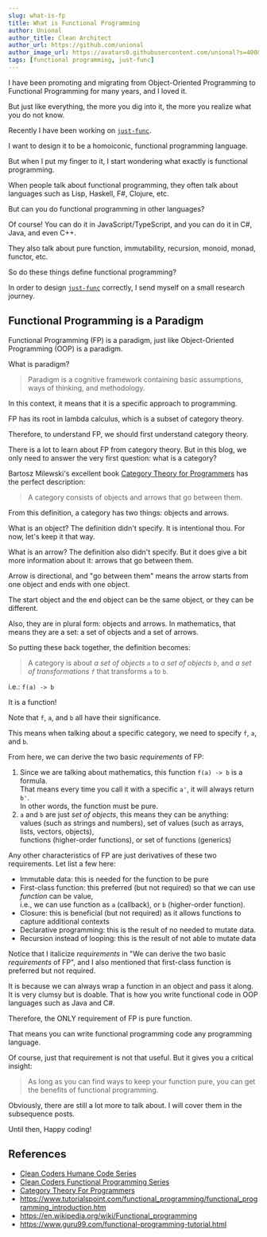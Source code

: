 ```yaml
---
slug: what-is-fp
title: What is Functional Programming
author: Unional
author_title: Clean Architect
author_url: https://github.com/unional
author_image_url: https://avatars0.githubusercontent.com/unional?s=400&v=4
tags: [functional programming, just-func]
---
```


I have been promoting and migrating from Object-Oriented Programming to Functional Programming for many years, and I loved it.

But just like everything,
the more you dig into it, the more you realize what you do not know.

Recently I have been working on [`just-func`](https://github.com/justland/just-func).

I want to design it to be a homoiconic, functional programming language.

But when I put my finger to it,
I start wondering what exactly is functional programming.

When people talk about functional programming,
they often talk about languages such as Lisp, Haskell, F#, Clojure, etc.

But can you do functional programming in other languages?

Of course! You can do it in JavaScript/TypeScript,
and you can do it in C#, Java, and even C++.

They also talk about pure function, immutability, recursion, monoid, monad, functor, etc.

So do these things define functional programming?

In order to design [`just-func`](https://github.com/justland/just-func) correctly,
I send myself on a small research journey.

## Functional Programming is a Paradigm

Functional Programming (FP) is a paradigm,
just like Object-Oriented Programming (OOP) is a paradigm.

What is paradigm?

> Paradigm is a cognitive framework containing basic assumptions, ways of thinking, and methodology.

In this context, it means that it is a specific approach to programming.

FP has its root in lambda calculus, which is a subset of category theory.

Therefore, to understand FP, we should first understand category theory.

There is a lot to learn about FP from category theory.
But in this blog, we only need to answer the very first question: what is a category?

Bartosz Milewski's excellent book [Category Theory for Programmers][category-theory-for-programmers] has the perfect description:

> A category consists of objects and arrows that go between them.

From this definition, a category has two things: objects and arrows.

What is an object? The definition didn't specify. It is intentional thou.
For now, let's keep it that way.

What is an arrow? The definition also didn't specify.
But it does give a bit more information about it: arrows that go between them.

Arrow is directional, and "go between them" means the arrow starts from one object and ends with one object.

The start object and the end object can be the same object, or they can be different.

Also, they are in plural form: objects and arrows.
In mathematics, that means they are a set: a set of objects and a set of arrows.

So putting these back together, the definition becomes:

> A category is about *a set of objects `a`* to *a set of objects `b`*,
> and *a set of transformations `f`* that transforms `a` to `b`.

i.e.: `f(a) -> b`

It is a function!

Note that `f`, `a`, and `b` all have their significance.

This means when talking about a specific category,
we need to specify `f`, `a`, and `b`.

From here, we can derive the two basic *requirements* of FP:

1. Since we are talking about mathematics, this function `f(a) -> b` is a formula.\
   That means every time you call it with a specific `a'`, it will always return `b'`.\
   In other words, the function must be pure.
2. `a` and `b` are just *set of objects*, this means they can be anything:\
   values (such as strings and numbers), set of values (such as arrays, lists, vectors, objects),\
   functions (higher-order functions), or set of functions (generics)

Any other characteristics of FP are just derivatives of these two requirements.
Let list a few here:

- Immutable data: this is needed for the function to be pure
- First-class function: this preferred (but not required) so that we can use *function* can be value,\
  i.e., we can use function as `a` (callback), or `b` (higher-order function).
- Closure: this is beneficial (but not required) as it allows functions to capture additional contexts
- Declarative programming: this is the result of no needed to mutate data.
- Recursion instead of looping: this is the result of not able to mutate data

Notice that I italicize *requirements* in "We can derive the two basic *requirements* of FP",
and I also mentioned that first-class function is preferred but not required.

It is because we can always wrap a function in an object and pass it along.
It is very clumsy but is doable.
That is how you write functional code in OOP languages such as Java and C#.

Therefore, the ONLY requirement of FP is pure function.

That means you can write functional programming code any programming language.

Of course, just that requirement is not that useful.
But it gives you a critical insight:

> As long as you can find ways to keep your function pure,
> you can get the benefits of functional programming.

Obviously, there are still a lot more to talk about.
I will cover them in the subsequence posts.

Until then, Happy coding!

## References

- [Clean Coders Humane Code Series](https://cleancoders.com/series/humane-code-real)
- [Clean Coders Functional Programming Series](https://cleancoders.com/series/clean-code/functional-programming)
- [Category Theory For Programmers][category-theory-for-programmers]
- <https://www.tutorialspoint.com/functional_programming/functional_programming_introduction.htm>
- <https://en.wikipedia.org/wiki/Functional_programming>
- <https://www.guru99.com/functional-programming-tutorial.html>

[category-theory-for-programmers]: https://bartoszmilewski.com/2014/10/28/category-theory-for-programmers-the-preface/
